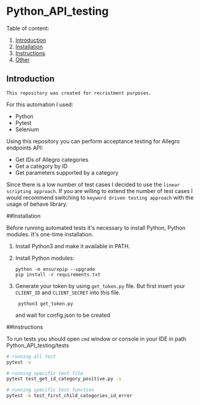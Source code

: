 # Python_API_testing

Table of content:
1. [Introduction](#introduction)
1. [Installation](#installation)
1. [Instructions](#instructions)
1. [Other](#other)

<a name="introduction"></a>
## Introduction

`This repository was created for recriutment purposes.`

For this automation I used:
- Python
- Pytest
- Selenium

Using this repository you can perform acceptance testing for Allegro endpoints API:
- Get IDs of Allegro categories
- Get a category by ID
- Get parameters supported by a category

Since there is a low number of test cases I decided to use the `linear scripting approach`.
If you are willing to  extend the number of test cases I would recommend switching to 
`keyword driven testing approach` with the usage of behave library.

<a name="installation"></a>
##Installation

Before running automated tests it's necessary to install Python, Python modules. It's one-time installation.

1. Install Python3 and make it available in PATH.
1. Install Python modules:

    ```console
    python -m ensurepip --upgrade
    pip install -r requirements.txt
    ```
1. Generate your token by using  `get_token.py` file. But first insert your `CLIENT_ID` and `CLIENT_SECRET` into
   this file.
   ```console
    python3 get_token.py
   ```
   and wait for config.json  to be created


<a name="instructions"></a>
##Instructions

To run tests you should open `cmd` window or console in your IDE in path Python_API_testing/tests
```bash
# running all test
pytest -v

# running specific test file
pytest test_get_id_category_positive.py -s

# running specific test function
pytest -k test_first_child_categories_id_error
```

